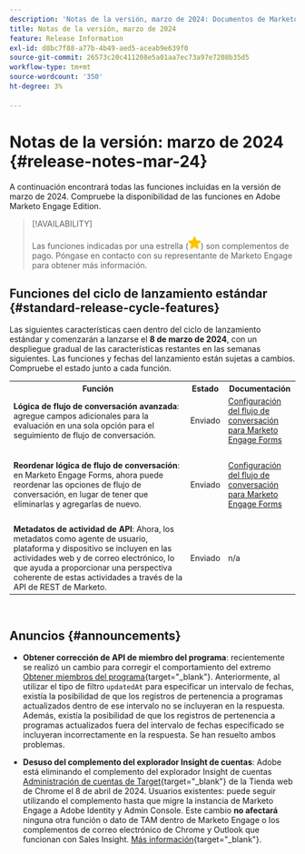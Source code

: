 ```yaml
---
description: 'Notas de la versión, marzo de 2024: Documentos de Marketo: documentación del producto'
title: Notas de la versión, marzo de 2024
feature: Release Information
exl-id: d8bc7f88-a77b-4b49-aed5-aceab9e639f0
source-git-commit: 26573c20c411208e5a01aa7ec73a97e7208b35d5
workflow-type: tm+mt
source-wordcount: '350'
ht-degree: 3%

---
```


# Notas de la versión: marzo de 2024 {#release-notes-mar-24}

A continuación encontrará todas las funciones incluidas en la versión de marzo de 2024. Compruebe la disponibilidad de las funciones en Adobe Marketo Engage Edition.

>[!AVAILABILITY]
>
>Las funciones indicadas por una estrella (![star](assets/yellow-star.png)) son complementos de pago. Póngase en contacto con su representante de Marketo Engage para obtener más información.

## Funciones del ciclo de lanzamiento estándar {#standard-release-cycle-features}

Las siguientes características caen dentro del ciclo de lanzamiento estándar y comenzarán a lanzarse el **8 de marzo de 2024**, con un despliegue gradual de las características restantes en las semanas siguientes. Las funciones y fechas del lanzamiento están sujetas a cambios. Compruebe el estado junto a cada función.

<table style="table-layout:auto">
 <tbody>
  <tr>
   <th style="width:65%">Función</th>
   <th style="width:10%">Estado</th>
   <th style="width:25%">Documentación</th>
  </tr>
  <tr>
   <td><strong>Lógica de flujo de conversación avanzada</strong>: agregue campos adicionales para la evaluación en una sola opción para el seguimiento de flujo de conversación.</td>
   <td>Enviado</td>
   <td><a href="/help/marketo/product-docs/demand-generation/dynamic-chat/automated-chat/conversational-flow-settings-for-marketo-engage-forms.md" target="_blank">Configuración del flujo de conversación para Marketo Engage Forms</a></td>
  </tr>
   <tr>
   <td> </td>
   <td> </td>
   <td> </td>
  </tr>
   </tr>
    <tr>
   <td><strong>Reordenar lógica de flujo de conversación</strong>: en Marketo Engage Forms, ahora puede reordenar las opciones de flujo de conversación, en lugar de tener que eliminarlas y agregarlas de nuevo.</td>
   <td>Enviado</td>
   <td><a href="/help/marketo/product-docs/demand-generation/dynamic-chat/automated-chat/conversational-flow-settings-for-marketo-engage-forms.md" target="_blank">Configuración del flujo de conversación para Marketo Engage Forms</a></td>
   </tr>
  <tr>
   <td> </td>
   <td> </td>
   <td> </td>
  </tr>
    <tr>
   <td><strong>Metadatos de actividad de API</strong>:
   Ahora, los metadatos como agente de usuario, plataforma y dispositivo se incluyen en las actividades web y de correo electrónico, lo que ayuda a proporcionar una perspectiva coherente de estas actividades a través de la API de REST de Marketo.</td>
   <td>Enviado</td>
   <td>n/a</td>
  </tr>
 </tbody>
</table>
<br/>

## Anuncios {#announcements}

* **Obtener corrección de API de miembro del programa**: recientemente se realizó un cambio para corregir el comportamiento del extremo [Obtener miembros del programa](https://developer.adobe.com/marketo-apis/api/mapi/#tag/Program-Members/operation/getProgramMembersUsingGET){target="_blank"}. Anteriormente, al utilizar el tipo de filtro `updatedAt` para especificar un intervalo de fechas, existía la posibilidad de que los registros de pertenencia a programas actualizados dentro de ese intervalo no se incluyeran en la respuesta. Además, existía la posibilidad de que los registros de pertenencia a programas actualizados fuera del intervalo de fechas especificado se incluyeran incorrectamente en la respuesta. Se han resuelto ambos problemas.

* **Desuso del complemento del explorador Insight de cuentas**: Adobe está eliminando el complemento del explorador Insight de cuentas [Administración de cuentas de Target](/help/marketo/product-docs/target-account-management/setup-tam/account-insight-plug-in-overview.md){target="_blank"} de la Tienda web de Chrome el 8 de abril de 2024. Usuarios existentes: puede seguir utilizando el complemento hasta que migre la instancia de Marketo Engage a Adobe Identity y Admin Console. Este cambio **no afectará** ninguna otra función o dato de TAM dentro de Marketo Engage o los complementos de correo electrónico de Chrome y Outlook que funcionan con Sales Insight. [Más información](https://nation.marketo.com/t5/product-blogs/marketo-engage-account-insights-browser-plug-in-end-of-life/ba-p/344834){target="_blank"}.

